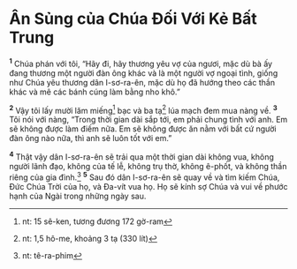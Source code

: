 # Ân Sủng của Chúa Ðối Với Kẻ Bất Trung
<sup><b>1</b></sup> Chúa phán với tôi, “Hãy đi, hãy thương yêu vợ của ngươi, mặc dù bà ấy đang thương một người đàn ông khác và là một người vợ ngoại tình, giống như Chúa yêu thương dân I-sơ-ra-ên, mặc dù họ đã hướng theo các thần khác và mê các bánh cúng làm bằng nho khô.”

<sup><b>2</b></sup> Vậy tôi lấy mười lăm miếng[^1] bạc và ba tạ[^2] lúa mạch đem mua nàng về. <sup><b>3</b></sup> Tôi nói với nàng, “Trong thời gian dài sắp tới, em phải chung tình với anh. Em sẽ không được làm điếm nữa. Em sẽ không được ăn nằm với bất cứ người đàn ông nào nữa, thì anh sẽ luôn tốt với em.”

<sup><b>4</b></sup> Thật vậy dân I-sơ-ra-ên sẽ trải qua một thời gian dài không vua, không người lãnh đạo, không của tế lễ, không trụ thờ, không ê-phốt, và không thần riêng của gia đình.[^3] <sup><b>5</b></sup> Sau đó dân I-sơ-ra-ên sẽ quay về và tìm kiếm Chúa, Ðức Chúa Trời của họ, và Ða-vít vua họ. Họ sẽ kính sợ Chúa và vui về phước hạnh của Ngài trong những ngày sau.

[^1]: nt: 15 sê-ken, tương đương 172 gờ-ram
[^2]: nt: 1,5 hô-me, khoảng 3 tạ (330 lít)
[^3]: nt: tê-ra-phim